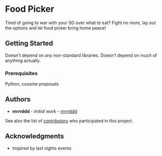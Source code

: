 # Food Picker

Tired of going to war with your SO over what to eat? Fight no more, lay
out the options and let food picker bring home peace!

## Getting Started

Doesn't depend on any non-standard libraries. Doesn't depend on much of
anything actually.

### Prerequisites

Python, cousine proposals

## Authors

* **mrrrddd** - *Initial work* - [mrrrddd](https://github.com/mrrrddd)

See also the list of [contributors](https://github.com/your/project/contributors) who participated in this project.

## Acknowledgments

* Inspired by last nights events
